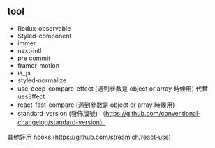 ## tool
* Redux-observable
* Styled-component
* immer
* next-intl
* pre commit
* framer-motion
* is_js
* styled-normalize
* use-deep-compare-effect (遇到參數是 object or array 時候用) 代替 uesEffect
* react-fast-compare (遇到參數是 object or array 時候用)
* standard-version (發佈版號) （https://github.com/conventional-changelog/standard-version）

其他好用 hooks (https://github.com/streamich/react-use)
